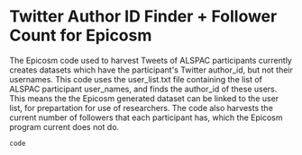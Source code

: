 # Twitter Author ID Finder + Follower Count for Epicosm

The Epicosm code used to harvest Tweets of ALSPAC participants currently creates datasets which have the participant's Twitter author_id, but not their usernames. This code uses the user_list.txt file containing the list of ALSPAC participant user_names, and finds the author_id of these users. This means the the Epicosm generated dataset can be linked to the user list, for prepartation for use of researchers. The code also harvests the current number of followers that each participant has, which the Epicosm program current does not do.

```
code
```


